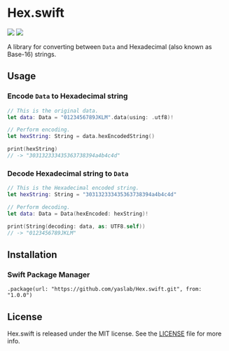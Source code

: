 # Hex.swift

[![](https://img.shields.io/endpoint?url=https%3A%2F%2Fswiftpackageindex.com%2Fapi%2Fpackages%2Fyaslab%2FHex.swift%2Fbadge%3Ftype%3Dswift-versions)](https://swiftpackageindex.com/yaslab/Hex.swift)
[![](https://img.shields.io/endpoint?url=https%3A%2F%2Fswiftpackageindex.com%2Fapi%2Fpackages%2Fyaslab%2FHex.swift%2Fbadge%3Ftype%3Dplatforms)](https://swiftpackageindex.com/yaslab/Hex.swift)

A library for converting between `Data` and Hexadecimal (also known as Base-16) strings.

## Usage

### Encode `Data` to Hexadecimal string

```swift
// This is the original data.
let data: Data = "0123456789JKLM".data(using: .utf8)!

// Perform encoding.
let hexString: String = data.hexEncodedString()

print(hexString)
// -> "303132333435363738394a4b4c4d"
```

### Decode Hexadecimal string to `Data`

```swift
// This is the Hexadecimal encoded string.
let hexString: String = "303132333435363738394a4b4c4d"

// Perform decoding.
let data: Data = Data(hexEncoded: hexString)!

print(String(decoding: data, as: UTF8.self))
// -> "0123456789JKLM"
```

## Installation

### Swift Package Manager

```
.package(url: "https://github.com/yaslab/Hex.swift.git", from: "1.0.0")
```

## License

Hex.swift is released under the MIT license. See the [LICENSE](https://github.com/yaslab/Hex.swift/blob/main/LICENSE) file for more info.
